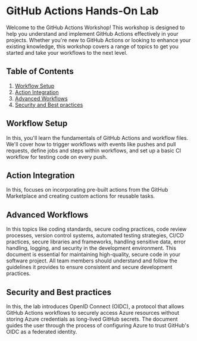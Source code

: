 # GitHub Actions Hands-On Lab

Welcome to the GitHub Actions Workshop! This workshop is designed to help you understand and implement GitHub Actions effectively in your projects. Whether you're new to GitHub Actions or looking to enhance your existing knowledge, this workshop covers a range of topics to get you started and take your workflows to the next level.

## Table of Contents

1. [Workflow Setup](#workflow-setup)
2. [Action Integration](#action-integration)
3. [Advanced Workflows](#advanced-workflows)
4. [Security and Best practices](#security-and-best-practices)

## Workflow Setup

In this, you'll learn the fundamentals of GitHub Actions and workflow files. We'll cover how to trigger workflows with events like pushes and pull requests, define jobs and steps within workflows, and set up a basic CI workflow for testing code on every push.

## Action Integration

In this, focuses on incorporating pre-built actions from the GitHub Marketplace and creating custom actions for reusable tasks. 

## Advanced Workflows

In this topics like coding standards, secure coding practices, code review processes, version control systems, automated testing strategies, CI/CD practices, secure libraries and frameworks, handling sensitive data, error handling, logging, and security in the development environment. This document is essential for maintaining high-quality, secure code in your software project. All team members should understand and follow the guidelines it provides to ensure consistent and secure development practices. 

## Security and Best practices

In this, the lab introduces OpenID Connect (OIDC), a protocol that allows GitHub Actions workflows to securely access Azure resources without storing Azure credentials as long-lived GitHub secrets. The document guides the user through the process of configuring Azure to trust GitHub's OIDC as a federated identity.
